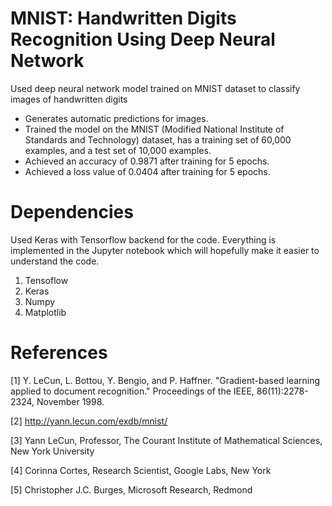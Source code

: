 # MNIST: Handwritten Digits Recognition Using Deep Neural Network

Used deep neural network model trained on MNIST dataset to classify images of handwritten digits
- Generates automatic predictions for images. 
- Trained the model on the MNIST (Modified National Institute of Standards and Technology) dataset, has a training set of 60,000 
  examples, and a test set of 10,000 examples. 
- Achieved an accuracy of 0.9871 after training for 5 epochs.
- Achieved a loss value of 0.0404 after training for 5 epochs.

# Dependencies

Used Keras with Tensorflow backend for the code.
Everything is implemented in the Jupyter notebook which will hopefully make it easier to understand the code.

1) Tensoflow
2) Keras
3) Numpy
4) Matplotlib

# References

 [1] Y. LeCun, L. Bottou, Y. Bengio, and P. Haffner. "Gradient-based learning applied to document recognition." Proceedings of the IEEE,
     86(11):2278-2324, November 1998.

 [2] http://yann.lecun.com/exdb/mnist/
 
 [3] Yann LeCun, Professor, The Courant Institute of Mathematical Sciences, New York University
 
 [4] Corinna Cortes, Research Scientist, Google Labs, New York
 
 [5] Christopher J.C. Burges, Microsoft Research, Redmond
